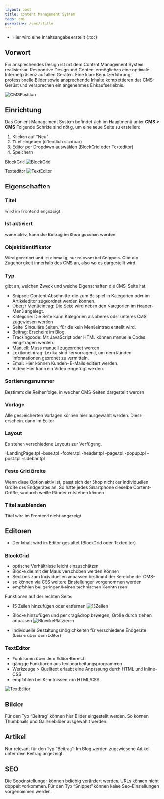```yaml
---
layout: post
title: Content Management System
tags: cms
permalink: /cms/:title
---
```



+ Hier wird eine Inhaltsangabe erstellt
{:toc}


## Vorwort


Ein ansprechendes Design ist mit dem Content Management System realisierbar. Responsive Design und Content ermöglichen eine optimale Internetpräsenz auf allen Geräten. Eine klare Benutzerführung, professionelle Bilder sowie ansprechende Inhalte komplettieren das CMS-Gerüst und versprechen ein angenehmes Einkaufserlebnis.


![CMSPosition][1]


## Einrichtung


Das Content Management System befindet sich im Hauptmenü unter **CMS > CMS**
Folgende Schritte sind nötig, um eine neue Seite zu erstellen:


1. Klicken auf “Neu”
2. Titel eingeben (öffentlich sichtbar)
3. Editor per Dropdown auswählen (BlockGrid oder Texteditor)
4. Speichern


BlockGrid
![BlockGrid][2] 


Texteditor
![TextEditor][3]


## Eigenschaften 


### Titel


wird im Frontend angezeigt


### Ist aktiviert


wenn aktiv, kann der Beitrag im Shop gesehen werden


### Objektidentifikator


Wird generiert und ist einmalig, nur relevant bei Snippets. Gibt die Zugehörigkeit innerhalb des CMS an, also wo es dargestellt wird.


### Typ


gibt an, welchen Zweck und welche Eigenschaften die CMS-Seite hat


- Snippet: Content-Abschnitte, die zum Beispiel in Kategorien oder im Artikeleditor zugeordnet werden können.
- Oberer Menüeintrag: Die Seite wird neben den Kategorien im Header-Menü angelegt.
- Kategorie: Die Seite kann Kategorien als oberes oder unteres CMS zugewiesen werden 
- Seite: Singuläre Seiten, für die kein Menüeintrag erstellt wird.
- Beitrag: Erscheint im Blog.
- Trackingcode: Mit JavaScript oder HTML können manuelle Codes eingetragen werden.
- Manuell: Muss manuell zugeordnet werden
- Lexikoneintrag: Lexika sind hervorragend, um dem Kunden Informationen geordnet zu vermitteln. 
- Email: Hier können Kunden- E-Mails editiert werden.
- Video: Hier kann ein Video eingefügt werden.




### Sortierungsnummer


Bestimmt die Reihenfolge, in welcher CMS-Seiten dargestellt werden


### Vorlage


Alle gespeicherten Vorlagen können hier ausgewählt werden. Diese erscheint dann im Editor


### Layout


Es stehen verschiedene Layouts zur Verfügung.
        
-LandingPage.tpl
-base.tpl
-footer.tpl
-header.tpl
-page.tpl
-popup.tpl
-post.tpl
-sidebar.tpl


### Feste Grid Breite


Wenn diese Option aktiv ist, passt sich der Shop nicht der individuellen Größe des Endgerätes an. So hätte jedes Smartphone dieselbe Content-Größe, wodurch weiße Ränder entstehen können.


### Titel ausblenden 


Titel wird im Frontend nicht angezeigt


## Editoren


- Der Inhalt wird im Editor gestaltet (BlockGrid oder Texteditor)


### BlockGrid


* optische Verhältnisse leicht einzuschätzen
* Blöcke die mit der Maus verschoben werden Können
* Sections zum Individuellen anpassen bestimmt der Bereiche der CMS-
* so können via CSS weitere Einstellungen vorgenommen werden
* empfohlen bei geringen/keinen technischen Kenntnissen


Funktionen auf der rechten Seite:


- 15 Zeilen hinzufügen oder entfernen
![15Zeilen][4]


- Blöcke hinzufügen und per drag&drop bewegen, Größe durch ziehen anpassen
![BloeckePlatzieren][5]


- individuelle Gestaltungsmöglichkeiten für verschiedene Endgeräte (Leiste über dem Editor)


### TextEditor


- Funktionen über dem Editor-Bereich
- gängige Funktionen aus textbearbeitungsprogrammen
- Werkzeuge > Quelltext erlaubt eine Anpassung durch HTML und Inline-CSS
- empfohlen bei Kenntnissen von HTML/CSS


![TextEditor][6]


## Bilder


Für den Typ “Beitrag” können hier Bilder eingestellt werden. So können Thumbnails und Galleriebilder ausgewählt werden.




## Artikel


Nur relevant für den Typ “Beitrag”: Im Blog werden zugewiesene Artikel unter dem Beitrag angezeigt.


## SEO


Die Seoeinstellungen können beliebig verändert werden. URLs können nicht doppelt vorkommen. 
Für den Typ “Snippet” können keine Seo-Einstellungen vorgenommen werden.




[1]: /img/CMSPosition.gif
[2]: /img/BlockGrid.png
[3]: /img/TextEditor.png
[4]: /img/15Zeilen.gif
[5]: /img/BloeckePlatzieren.gif
[6]: /img/TextEditor.gif
